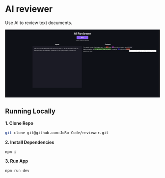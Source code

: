 # AI reviewer

Use AI to review text documents.

![AI Reviewer](./public/screenshot.png)

## Running Locally

**1. Clone Repo**

```bash
git clone git@github.com:JoRo-Code/reviewer.git 
```

**2. Install Dependencies**

```bash
npm i
```

**3. Run App**

```bash
npm run dev
```

